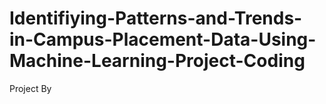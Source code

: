 # Identifiying-Patterns-and-Trends-in-Campus-Placement-Data-Using-Machine-Learning-Project-Coding
Project By
  
